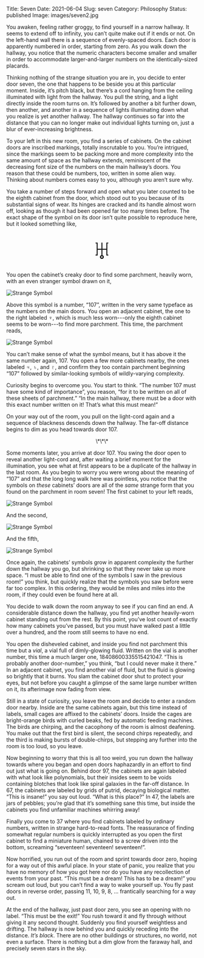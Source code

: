 Title: Seven
Date: 2021-06-04
Slug: seven
Category: Philosophy
Status: published
Image: images/seven2.jpg

You awaken, feeling rather groggy, to find yourself in a narrow hallway. It
seems to extend off to infinity, you can’t quite make out if it ends or not. On
the left-hand wall there is a sequence of evenly-spaced doors. Each door is
apparently numbered in order, starting from zero. As you walk down the hallway,
you notice that the numeric characters become smaller and smaller in order to
accommodate larger-and-larger numbers on the identically-sized placards.

Thinking nothing of the strange situation you are in, you decide to enter door
seven, the one that happens to be beside you at this particular moment. Inside,
it’s pitch black, but there’s a cord hanging from the ceiling illuminated with
light from the hallway. You pull the string, and a light directly inside the
room turns on. It’s followed by another a bit further down, then another, and
another in a sequence of lights illuminating down what you realize is yet
another hallway. The hallway continues so far into the distance that you can no
longer make out individual lights turning on, just a blur of ever-increasing
brightness.

To your left in this new room, you find a series of cabinets. On the cabinet
doors are inscribed markings, totally inscrutable to you. You’re intrigued,
since the markings seem to be packing more and more complexity into the same
amount of space as the hallway extends, reminiscent of the decreasing font size
of the numbers on the main hallway’s doors. You reason that these could be
numbers, too, written in some alien way. Thinking about numbers comes easy to
you, although you aren’t sure why.

You take a number of steps forward and open what you later counted to be the
eighth cabinet from the door, which stood out to you because of its substantial
signs of wear. Its hinges are cracked and its handle almost worn off, looking as
though it had been opened far too many times before. The exact shape of the
symbol on its door isn’t quite possible to reproduce here, but it looked
something like,

<center>
<span style="font-size: 55pt;">♅</span>
</center>

You open the cabinet’s creaky door to find some parchment, heavily worn, with an
even stranger symbol drawn on it,

![Strange Symbol]({filename}/images/seven/Seven-TMalpha.png)

Above this symbol is a number, “107”, written in the very same typeface as the
numbers on the main doors. You open an adjacent cabinet, the one to the right
labeled ♆, which is much less worn---only the eighth cabinet seems to be
worn---to find more parchment. This time, the parchment reads,

![Strange Symbol]({filename}/images/seven/Seven-TMbeta.png)

You can’t make sense of what the symbol means, but it has above it the same
number again, 107. You open a few more cabinets nearby, the ones labeled ♃, ♄,
and ♇, and confirm they too contain parchment beginning “107” followed by
similar-looking symbols of wildly-varying complexity.

Curiosity begins to overcome you. You start to think. “The number 107 must have
some kind of importance”, you reason, “for it to be written on all of these
sheets of parchment.” “In the main hallway, there must be a door with this exact
number written on it! That’s what this must mean!”

On your way out of the room, you pull on the light-cord again and a sequence of
blackness descends down the hallway. The far-off distance begins to dim as you
head towards door 107.

<center>
\*\*\*
</center>

Some moments later, you arrive at door 107. You swing the door open to reveal
another light-cord and, after waiting a brief moment for the illumination, you
see what at first appears to be a duplicate of the hallway in the last room. As
you begin to worry you were wrong about the meaning of “107” and that the long
long walk here was pointless, you notice that the symbols on *these* cabinets’
doors are all of the *same* strange form that you found on the parchment in room
seven! The first cabinet to your left reads,


![Strange Symbol]({filename}/images/seven/Seven-TM0.png)

And the second,

![Strange Symbol]({filename}/images/seven/Seven-TM1.png)

And the fifth,

![Strange Symbol]({filename}/images/seven/Seven-TM2.png)

Once again, the cabinets’ symbols grow in apparent complexity the further down
the hallway you go, but shrinking so that they never take up more space. “I must
be able to find one of the symbols I saw in the previous room!” you think, but
quickly realize that the symbols you saw before were far too complex. In this
ordering, they would be miles and miles into the room, if they could even be
found here at all.

You decide to walk down the room anyway to see if you can find an end. A
considerable distance down the hallway, you find yet another heavily-worn
cabinet standing out from the rest. By this point, you’ve lost count of exactly
how many cabinets you’ve passed, but you must have walked past a little over a
hundred, and the room still seems to have no end.

You open the disheveled cabinet, and inside you find not parchment this time but
a *vial*, a vial full of dimly-glowing fluid. Written on the vial is another
number, this time a much larger one,  18408600335515421047. “This is probably
another door-number,” you think, “but I could never make it there.” In an
adjacent cabinet, you find another vial of fluid, but the fluid is glowing so
brightly that it burns. You slam the cabinet door shut to protect your eyes, but
not before you caught a glimpse of the same large number written on it, its
afterimage now fading from view.

Still in a state of curiosity, you leave the room and decide to enter a random
door nearby. Inside are the same cabinets again, but this time instead of
labels, small cages are affixed to the cabinets’ doors. Inside the cages are
bright-orange birds with curled beaks, fed by automatic feeding machines. The
birds are chirping, and the cacophony of the room is almost deafening. You make
out that the first bird is silent, the second chirps repeatedly, and the third
is making bursts of double-chirps, but stepping any further into the room is too
loud, so you leave.

Now beginning to worry that this is all too weird, you run down the hallway
towards where you began and open doors haphazardly in an effort to find out just
what is going on. Behind door 97, the cabinets are again labeled with what look
like polynomials, but their insides seem to be voids containing blotches that
look like spiral galaxies in the far-off distance. In 67, the cabinets are
labeled by grids of putrid, decaying biological matter. “This is insane!” you
say out loud. “What is this place?” In 47, the labels are jars of pebbles;
you’re glad that it’s something sane this time, but inside the cabinets you find
unfamiliar machines whirring away!

Finally you come to 37 where you find cabinets labeled by ordinary numbers,
written in strange hard-to-read fonts. The reassurance of finding somewhat
regular numbers is quickly interrupted as you open the first cabinet to find a
miniature human, chained to a screw driven into the bottom, screaming
“seventeen! seventeen! seventeen!”.

Now horrified, you run out of the room and sprint towards door zero, hoping for
a way out of this awful place. In your state of panic, you realize that you have
no memory of how you got here nor do you have any recollection of events from
your past. “This must be a dream! This has to be a dream!” you scream out loud,
but you can’t find a way to wake yourself up. You fly past doors in reverse
order, passing 11, 10, 9, 8, … frantically searching for a way out. 

At the end of the hallway, just past door zero, you see an opening with no
label. “This must be the exit!” You rush toward it and fly through without
giving it any second thought. Suddenly you find yourself weightless and
drifting. The hallway is now behind you and quickly receding into the distance.
*It’s black*. There are no other buildings or structures, no world, not even a
surface. There is nothing but a dim glow from the faraway hall, and precisely
seven stars in the sky.
